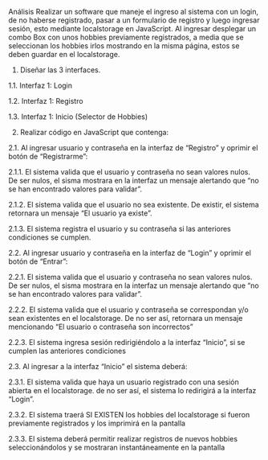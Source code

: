 Análisis
Realizar un software que maneje el ingreso al sistema con un login, de no haberse registrado, pasar a un formulario de registro y luego ingresar sesión, esto mediante localstorage en JavaScript. Al ingresar desplegar un combo Box con unos hobbies previamente registrados, a media que se seleccionan los hobbies irlos mostrando en la misma página, estos se deben guardar en el localstorage.

1.	Diseñar las 3 interfaces.

1.1.	Interfaz 1: Login

1.2.	Interfaz 1: Registro

1.3.	Interfaz 1: Inicio (Selector de Hobbies)

2.	Realizar código en JavaScript que contenga:

2.1.	Al ingresar usuario y contraseña en la interfaz de “Registro” y oprimir el botón de “Registrarme”:

2.1.1.	El sistema valida que el usuario y contraseña no sean valores nulos. De ser nulos, el sisma mostrara en la interfaz un mensaje alertando que “no se han encontrado valores 
para validar”.

2.1.2.	El sistema valida que el usuario no sea existente. De existir, el sistema retornara un mensaje “El usuario ya existe”.

2.1.3.	El sistema registra el usuario y su contraseña si las anteriores condiciones se cumplen.

2.2.	 Al ingresar usuario y contraseña en la interfaz de “Login” y oprimir el botón de “Entrar”:

2.2.1.	El sistema valida que el usuario y contraseña no sean valores nulos. De ser nulos, el sisma mostrara en la interfaz un mensaje alertando que “no se han encontrado valores para validar”.

2.2.2.	El sistema valida que el usuario y contraseña se correspondan y/o sean existentes en el localstorage. De no ser así, retornara un mensaje mencionando “El usuario o contraseña son incorrectos”

2.2.3.	El sistema ingresa sesión redirigiéndolo a la interfaz “Inicio”, si se cumplen las anteriores condiciones

2.3.	Al ingresar a la interfaz “Inicio” el sistema deberá:

2.3.1.	El sistema valida que haya un usuario registrado con una sesión abierta en el localstorage. de no ser así, el sistema lo redirigirá a la interfaz “Login”. 

2.3.2.	 El sistema traerá SI EXISTEN los hobbies del localstorage si fueron previamente registrados y los imprimirá en la pantalla

2.3.3.	El sistema deberá permitir realizar registros de nuevos hobbies seleccionándolos y se mostraran instantáneamente en la pantalla

